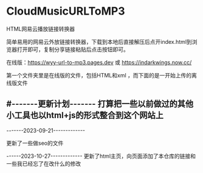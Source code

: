 # CloudMusicURLToMP3
HTML网易云播放链接转换器

简单易用的网易云外放链接转换器，下载到本地后直接解压后点开index.html到浏览器打开即可，复制分享链接粘贴后点击按钮即可。

在线版：https://wyy-url-to-mp3.pages.dev 或 https://indarkwings.now.cc/

第一个文件夹里是在线版的文件，包括HTML和xml ，而下面的是一开始上传的离线版文件

#-------更新计划-------
打算把一些以前做过的其他小工具也以html+js的形式整合到这个网站上
---------------------


-------2023-09-21-------------

更新了一些做seo的文件

------2023-10-27-------------
更新了html主页，向页面添加了本仓库的链接和一些我已经忘了在改什么的修改
